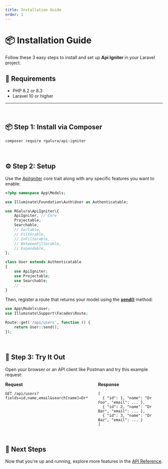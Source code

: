 ```yaml
---
title: Installation Guide
order: 1
---
```


# 📦 Installation Guide

Follow these 3 easy steps to install and set up **Api Igniter** in your Laravel project.

## 🧰 Requirements

- PHP 8.2 or 8.3
- Laravel 10 or higher

---
<br>

## 📦 Step 1: Install via Composer

```bash
composer require rgalura/api-igniter
```

<br>

## ⚙️ Step 2: Setup

Use the <ins>ApiIgniter</ins> core trait along with any specific features you want to enable:

```php
<?php namespace App\Models;

use Illuminate\Foundation\Auth\User as Authenticatable;

use RGalura\ApiIgniter\{
    ApiIgniter, // Core
    Projectable,
    Searchable,
    // Sortable,
    // Filterable,
    // InFilterable,
    // BetweenFilterable,
    // Expandable,
};

class User extends Authenticatable
{
    use ApiIgniter;
    use Projectable;
    use Searchable;
    // ...
}
```

Then, register a route that returns your model using the <ins>**send()**</ins> method:

```php
use App\Models\User;
use Illuminate\Support\Facades\Route;

Route::get('/api/users', function () {
    return User::send();
});
```

<br>

## 🧪 Step 3: Try It Out

Open your browser or an API client like Postman and try this example request:

<!-- ```

```

✅ This should return a list of users with the Dr prefix in their names, and only the id, name, and email fields in the response.

---
<br> -->

<div style="display: flex; gap: 2rem; align-items: flex-start;" class="req-res">

<div style="flex: 1;" class="highlight">
<strong>Request</strong>

<pre class="highlight"><code>GET /api/users?fields=id,name,email&search[name]=Dr*</code></pre>

</div>

<div style="flex: 1;">
<strong>Response</strong>

<pre><code>[
  { "id": 1, "name": "Dr Foo", "email": ... },
  { "id": 2, "name": "Dr Bar", "email": ... },
  { "id": 3, "name": "Dr Baz", "email": ... }
]
</code></pre>
</div>

</div>

<br>

## 🧭 Next Steps

Now that you’re up and running, explore more features in the [API Reference](https://rodrigogalura.github.io/api-igniter/docs/api-reference.html).
